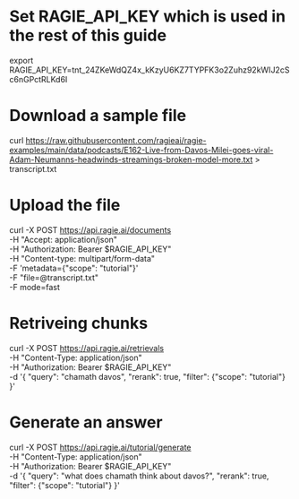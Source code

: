 # Set RAGIE_API_KEY which is used in the rest of this guide
export RAGIE_API_KEY=tnt_24ZKeWdQZ4x_kKzyU6KZ7TYPFK3o2Zuhz92kWIJ2cSc6nGPctRLKd6I


# Download a sample file
curl https://raw.githubusercontent.com/ragieai/ragie-examples/main/data/podcasts/E162-Live-from-Davos-Milei-goes-viral-Adam-Neumanns-headwinds-streamings-broken-model-more.txt > transcript.txt


# Upload the file
curl -X POST https://api.ragie.ai/documents \
  -H "Accept: application/json" \
  -H "Authorization: Bearer $RAGIE_API_KEY" \
  -H "Content-type: multipart/form-data" \
  -F 'metadata={"scope": "tutorial"}' \
  -F "file=@transcript.txt" \
  -F mode=fast


# Retriveing chunks
curl -X POST https://api.ragie.ai/retrievals \
  -H "Content-Type: application/json" \
  -H "Authorization: Bearer $RAGIE_API_KEY" \
  -d '{
    "query": "chamath davos",
    "rerank": true,
    "filter": {"scope": "tutorial"}
  }'


# Generate an answer

curl -X POST https://api.ragie.ai/tutorial/generate \
  -H "Content-Type: application/json" \
  -H "Authorization: Bearer $RAGIE_API_KEY" \
  -d '{
    "query": "what does chamath think about davos?",
    "rerank": true,
    "filter": {"scope": "tutorial"}
  }'